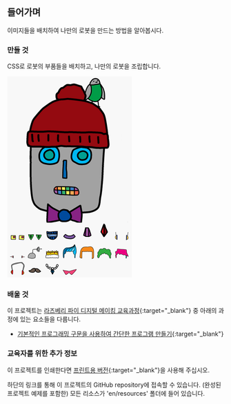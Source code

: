 ## 들어가며

이미지들을 배치하여 나만의 로봇을 만드는 방법을 알아봅시다.

### 만들 것

CSS로 로봇의 부품들을 배치하고, 나만의 로봇을 조립합니다.

![스크린샷](images/robot-final.png)

### 배울 것

이 프로젝트는 [라즈베리 파이 디지털 메이킹 교육과정](http://rpf.io/curriculum){:target="_blank"} 중 아래의 과정에 있는 요소들을 다룹니다.

+ [기본적인 프로그래밍 구문을 사용하여 간단한 프로그램 만들기](https://www.raspberrypi.org/curriculum/programming/creator){:target="_blank"}

### 교육자를 위한 추가 정보

이 프로젝트를 인쇄한다면 [프린트용 버전](https://projects.raspberrypi.org/en/projects/build-a-robot/print){:target="_blank"}을 사용해 주십시오.

하단의 링크를 통해 이 프로젝트의 GitHub repository에 접속할 수 있습니다. (완성된 프로젝트 예제를 포함한) 모든 리소스가 'en/resources' 폴더에 들어 있습니다.